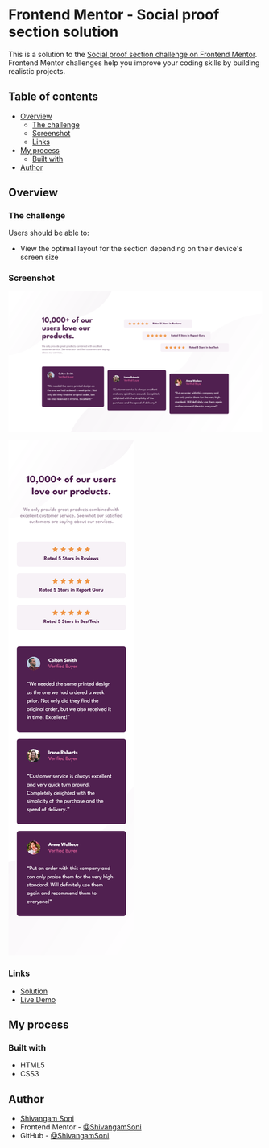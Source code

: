 # Frontend Mentor - Social proof section solution

This is a solution to the
[Social proof section challenge on Frontend Mentor](https://www.frontendmentor.io/challenges/social-proof-section-6e0qTv_bA).
Frontend Mentor challenges help you improve your coding skills by building
realistic projects.

## Table of contents

-   [Overview](#overview)
    -   [The challenge](#the-challenge)
    -   [Screenshot](#screenshot)
    -   [Links](#links)
-   [My process](#my-process)
    -   [Built with](#built-with)
-   [Author](#author)

## Overview

### The challenge

Users should be able to:

-   View the optimal layout for the section depending on their device's screen
    size

### Screenshot

![Desktop](./screenshots/Desktop.png)

![Mobile](./screenshots/Mobile.png)

### Links

-   [Solution](https://github.com/ShivangamSoni/FrontEndMentor/tree/main/Social-Proof-Section)
-   [Live Demo](https://ShivangamSoni.github.io/FrontEndMentor/Social-Proof-Section)

## My process

### Built with

-   HTML5
-   CSS3

## Author

-   [Shivangam Soni](https://shivangam-soni.vercel.app/)
-   Frontend Mentor -
    [@ShivangamSoni](https://www.frontendmentor.io/profile/ShivangamSoni)
-   GitHub - [@ShivangamSoni](https://github.com/ShivangamSoni)
